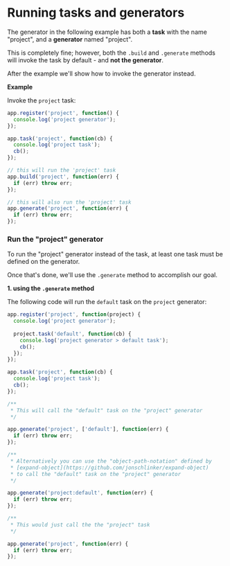 # Running tasks and generators

The generator in the following example has both a **task** with the name "project", and a **generator** named "project". 

This is completely fine; however, both the `.build` and `.generate` methods will invoke the task by default - and **not the generator**. 

After the example we'll show how to invoke the generator instead.

**Example**

Invoke the `project` task:

```js
app.register('project', function() {
  console.log('project generator');
});

app.task('project', function(cb) {
  console.log('project task');
  cb();
});

// this will run the 'project' task
app.build('project', function(err) {
  if (err) throw err;
});

// this will also run the 'project' task
app.generate('project', function(err) {
  if (err) throw err;
});
```

### Run the "project" generator

To run the "project" generator instead of the task, at least one task must be defined on the generator. 

Once that's done, we'll use the `.generate` method to accomplish our goal.

**1. using the `.generate` method**

The following code will run the `default` task on the `project` generator:

```js
app.register('project', function(project) {
  console.log('project generator');
  
  project.task('default', function(cb) {
    console.log('project generator > default task');
    cb();
  });
});

app.task('project', function(cb) {
  console.log('project task');
  cb();
});

/**
 * This will call the "default" task on the "project" generator
 */

app.generate('project', ['default'], function(err) {
  if (err) throw err;
});

/**
 * Alternatively you can use the "object-path-notation" defined by
 * [expand-object](https://github.com/jonschlinker/expand-object)
 * to call the "default" task on the "project" generator
 */

app.generate('project:default', function(err) {
  if (err) throw err;
});

/**
 * This would just call the the "project" task
 */

app.generate('project', function(err) {
  if (err) throw err;
});
```


